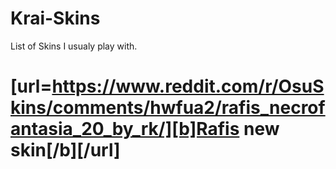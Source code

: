 # Krai-Skins
List of Skins I usualy play with.

# [url=https://www.reddit.com/r/OsuSkins/comments/hwfua2/rafis_necrofantasia_20_by_rk/][b]Rafis new skin[/b][/url]

